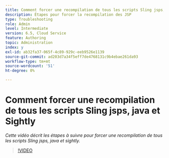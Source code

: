 ```yaml
---
title: Comment forcer une recompilation de tous les scripts Sling jsps, java et Sightly
description: Étapes pour forcer la recompilation des JSP
type: Troubleshooting
role: Admin
level: Intermediate
version: 6.5, Cloud Service
feature: Authoring
topic: Administration
index: y
exl-id: ab32fa37-065f-4c89-929c-eeb9526e1139
source-git-commit: ad203d7a34f5eff7de4768131c9b4ebae261da93
workflow-type: tm+mt
source-wordcount: '51'
ht-degree: 0%

---
```


# Comment forcer une recompilation de tous les scripts Sling jsps, java et Sightly

*Cette vidéo décrit les étapes à suivre pour forcer une recompilation de tous les scripts Sling jsps, java et sightly.*

>[!VIDEO](https://video.tv.adobe.com/v/335464?quality=9&learn=on)
